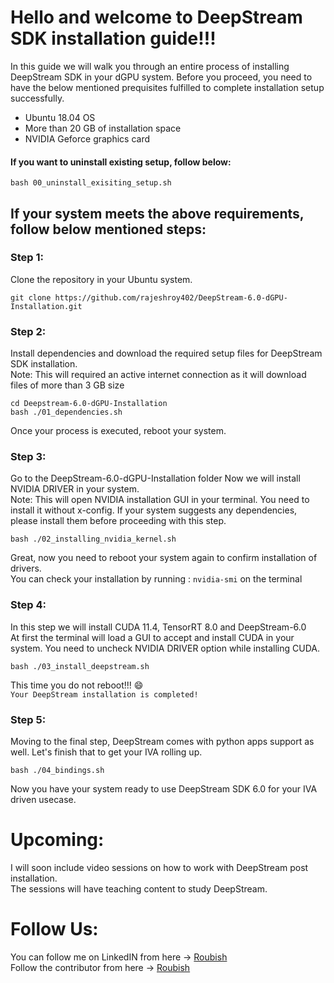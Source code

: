 # Hello and welcome to DeepStream SDK installation guide!!!

In this guide we will walk you through an entire process of installing DeepStream SDK in your dGPU system. Before you proceed, you need to have the below mentioned prequisites fulfilled to complete installation setup successfully.

* Ubuntu 18.04 OS
* More than 20 GB of installation space
* NVIDIA Geforce graphics card

#### If you want to uninstall existing setup, follow below:
```
bash 00_uninstall_exisiting_setup.sh
```

## If your system meets the above requirements, follow below mentioned steps:
### Step 1:
Clone the repository in your Ubuntu system.

```
git clone https://github.com/rajeshroy402/DeepStream-6.0-dGPU-Installation.git
```

### Step 2:
Install dependencies and download the required setup files for DeepStream SDK installation. <br />
Note: This will required an active internet connection as it will download files of more than 3 GB size

```
cd Deepstream-6.0-dGPU-Installation
bash ./01_dependencies.sh
```
Once your process is executed, reboot your system.

### Step 3:
Go to the DeepStream-6.0-dGPU-Installation folder
Now we will install NVIDIA DRIVER in your system. <br/>
Note: This will open NVIDIA installation GUI in your terminal. You need to install it without x-config. If your system suggests any dependencies, please install them before proceeding with this step.

```
bash ./02_installing_nvidia_kernel.sh
```
Great, now you need to reboot your system again to confirm installation of drivers. <br/>
You can check your installation by running :  `nvidia-smi` on the terminal

### Step 4:
In this step we will install CUDA 11.4, TensorRT 8.0 and DeepStream-6.0 <br/>
At first the terminal will load a GUI to accept and install CUDA in your system. You need to uncheck NVIDIA DRIVER option while installing CUDA.

```
bash ./03_install_deepstream.sh
```
This time you do not reboot!!! 😄 <br/>
`Your DeepStream installation is completed!`


### Step 5:
Moving to the final step, DeepStream comes with python apps support as well. Let's finish that to get your IVA rolling up.

```
bash ./04_bindings.sh
```
Now you have your system ready to use DeepStream SDK 6.0 for your IVA driven usecase.

# Upcoming:
I will soon include video sessions on how to work with DeepStream post installation. <br/>
The sessions will have teaching content to study DeepStream.

# Follow Us:

You can follow me on LinkedIN from here -> <a href="https://www.linkedin.com/in/roubishkrpushkar">Roubish</a> <br/>
Follow the contributor from here -> <a href="https://www.linkedin.com/in/roubishkrpushkar/">Roubish</a>

